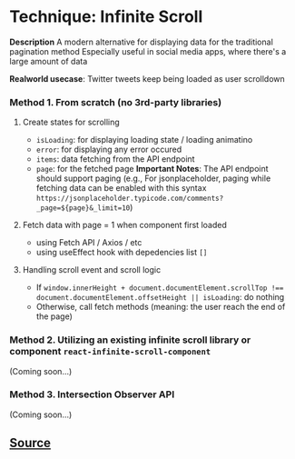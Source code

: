 # Technique: Infinite Scroll

**Description**
A modern alternative for displaying data for the traditional pagination method
Especially useful in social media apps, where there's a large amount of data

**Realworld usecase**:
Twitter tweets keep being loaded as user scrolldown

### Method 1. From scratch (no 3rd-party libraries)

1. Create states for scrolling

    - `isLoading`: for displaying loading state / loading animatino
    - `error`: for displaying any error occured
    - `items`: data fetching from the API endpoint
    - `page`: for the fetched page
      **Important Notes**: The API endpoint should support paging
      (e.g., For jsonplaceholder, paging while fetching data can be enabled with this syntax `https://jsonplaceholder.typicode.com/comments?_page=${page}&_limit=10`)

2. Fetch data with page = 1 when component first loaded

    - using Fetch API / Axios / etc
    - using useEffect hook with depedencies list `[]`

3. Handling scroll event and scroll logic
    - If `window.innerHeight + document.documentElement.scrollTop !== document.documentElement.offsetHeight || isLoading`: do nothing
    - Otherwise, call fetch methods (meaning: the user reach the end of the page)

### Method 2. Utilizing an existing infinite scroll library or component `react-infinite-scroll-component`

(Coming soon...)

### Method 3. Intersection Observer API

(Coming soon...)

## [Source](https://blog.logrocket.com/3-ways-implement-infinite-scroll-react/)
